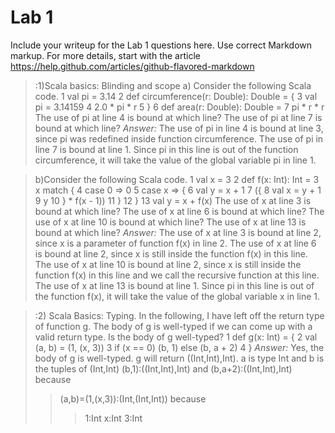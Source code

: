 # Lab 1

Include your writeup for the Lab 1 questions here. Use correct
Markdown markup. For more details, start with the article
https://help.github.com/articles/github-flavored-markdown

>:1)Scala basics: Blinding and scope
>a) Consider the following Scala code.
>1 val pi = 3.14
>2 def circumference(r: Double): Double = {
>3 val pi = 3.14159
>4 2.0 * pi * r
>5 }
>6 def area(r: Double): Double =
>7 pi * r * r
>The use of pi at line 4 is bound at which line? The use of pi at line 7 is bound at which
line?
>_Answer:_
>The use of pi in line 4 is bound at line 3, since pi was redefined inside function circumference.
>The use of pi in line 7 is bound at line 1. Since pi in this line is out of the function circumference, 
it will take the value of the global variable pi in line 1.

>b)Consider the following Scala code.
>1 val x = 3
>2 def f(x: Int): Int =
>3 x match {
>4 case 0 => 0
>5 case x => {
>6 val y = x + 1
>7 ({
>8 val x = y + 1
>9 y
>10 } * f(x - 1))
>11 }
>12 }
>13 val y = x + f(x)
>The use of x at line 3 is bound at which line? The use of x at line 6 is bound at which
line? The use of x at line 10 is bound at which line? The use of x at line 13 is bound at
which line?
>_Answer:_
>The use of x at line 3 is bound at line 2, since x is a parameter of function f(x) in line 2.
>The use of x at line 6 is bound at line 2, since x is still inside the function f(x) in this line.
>The use of x at line 10 is bound at line 2, since x is still inside the function f(x) in this line 
and we call the recursive function at this line.
>The use of x at line 13 is bound at line 1. Since pi in this line is out of the function f(x), 
it will take the value of the global variable x in line 1.

>:2) Scala Basics: Typing. In the following, I have left off the return type of function g. The body
of g is well-typed if we can come up with a valid return type. Is the body of g well-typed?
>1 def g(x: Int) = {
>2 val (a, b) = (1, (x, 3))
>3 if (x == 0) (b, 1) else (b, a + 2)
>4 }
>_Answer:_
>Yes, the body of g is well-typed. g will return ((Int,Int),Int). a is type Int and b is the tuples of (Int,Int)
>(b,1):((Int,Int),Int) and (b,a+2):((Int,Int),Int) because
>>(a,b)=(1,(x,3)):(Int,(Int,Int)) because
>>>1:Int
>>>x:Int
>>>3:Int
